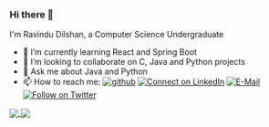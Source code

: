 ### Hi there 👋

I'm Ravindu Dilshan, a Computer Science Undergraduate
<!--
**ravdsn/ravdsn** is a ✨ _special_ ✨ repository because its `README.md` (this file) appears on your GitHub profile.

Here are some ideas to get you started:

- 🔭 I’m currently working on ...
-->

- 🌱 I’m currently learning React and Spring Boot
- 👯 I’m looking to collaborate on C, Java and Python projects
- 💬 Ask me about Java and Python
- 📫 How to reach me: [![github](https://img.shields.io/badge/--github?label=Github&logo=Github&style=social)](https://github.com/ravdsn) [![Connect on LinkedIn](https://img.shields.io/badge/--linkedin?label=LinkedIn&logo=LinkedIn&style=social)](https://www.linkedin.com/in/ravindu-dilshan/) [![E-Mail](https://img.shields.io/badge/--email?label=E-mail&logo=Gmail&style=social)](mailto:ravindu.dilshan.rd@gmail.com)[![Follow on Twitter](https://img.shields.io/badge/--twitter?label=Twitter&logo=Twitter&style=social)](https://twitter.com/ravdsn)
<!--- 🤔 I’m looking for help with ...-->
<!--
- 😄 Pronouns: ...
- ⚡ Fun fact: ...
-->

<a href="https://github.com/anuraghazra/github-readme-stats">
  <!-- Change the `github-readme-stats.anuraghazra1.vercel.app` to `github-readme-stats.vercel.app`  -->
  <img align="center" src="https://github-readme-stats.vercel.app/api?username=ravdsn&show_icons=true&count_private=true&theme=dark" />
</a>
<a href="https://github.com/anuraghazra/github-readme-stats">
  <!-- Change the `github-readme-stats.anuraghazra1.vercel.app` to `github-readme-stats.vercel.app`  -->
  <img align="center" src="https://github-readme-stats.vercel.app/api/top-langs/?username=ravdsn&layout=compact&theme=dark" />
</a>
